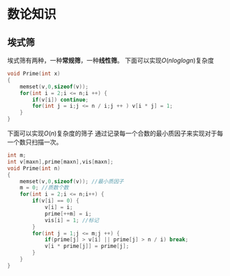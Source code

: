 # 数论知识

## 埃式筛
埃式筛有两种，一种**常规筛**，一种**线性筛**。
下面可以实现$O(nloglogn)$复杂度
```cpp
void Prime(int x)
{
    memset(v,0,sizeof(v));
    for(int i = 2;i <= n;i ++) {
        if(v[i]) continue;
        for(int j = i;j <= n / i;j ++ ) v[i * j] = 1;
    }
}
```
下面可以实现$O(n)$复杂度的筛子
通过记录每一个合数的最小质因子来实现对于每一个数只扫描一次。
```cpp
int m;
int v[maxn],prime[maxn],vis[maxn];
void Prime(int n)
{
    memset(v,0,sizeof(v)); //最小质因子
    m = 0; //质数个数
    for(int i = 2;i <= n;i++) {
        if(v[i] == 0) {
            v[i] = i;
            prime[++m] = i;
            vis[i] = 1; //标记
        }
        for(int j = 1;j <= m;j ++) { 
            if(prime[j] > v[i] || prime[j] > n / i) break;
            v[i * prime[j]] = prime[j];
        }
    }
}
```